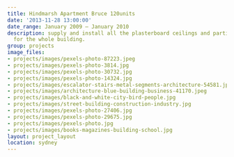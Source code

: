 ```yaml
---
title: Hindmarsh Apartment Bruce 120units
date: '2013-11-28 13:00:00'
date_range: January 2009 – January 2010
description: supply and install all the plasterboard ceilings and partition walls
  for the whole building.
group: projects
image_files:
- projects/images/pexels-photo-87223.jpeg
- projects/images/pexels-photo-3814.jpg
- projects/images/pexels-photo-30732.jpg
- projects/images/pexels-photo-14324.jpg
- projects/images/escalator-stairs-metal-segments-architecture-54581.jpeg
- projects/images/architecture-blue-building-business-41170.jpeg
- projects/images/black-and-white-city-bird-people.jpg
- projects/images/street-building-construction-industry.jpg
- projects/images/pexels-photo-27406.jpg
- projects/images/pexels-photo-29675.jpg
- projects/images/pexels-photo.jpg
- projects/images/books-magazines-building-school.jpg
layout: project_layout
location: sydney
---
```

